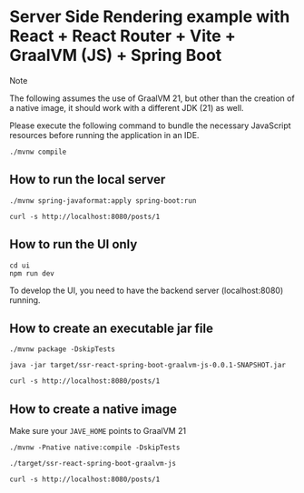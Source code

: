 # Server Side Rendering example with React + React Router + Vite + GraalVM (JS) + Spring Boot

> [!NOTE]
> The following assumes the use of GraalVM 21, but other than the creation of a native image, it should work with a different JDK (21) as well.

Please execute the following command to bundle the necessary JavaScript resources before running the application in an IDE.

```
./mvnw compile
```

## How to run the local server

```
./mvnw spring-javaformat:apply spring-boot:run
```

```
curl -s http://localhost:8080/posts/1
```

## How to run the UI only

```
cd ui
npm run dev
```

To develop the UI, you need to have the backend server (localhost:8080) running.

## How to create an executable jar file

```
./mvnw package -DskipTests
```

```
java -jar target/ssr-react-spring-boot-graalvm-js-0.0.1-SNAPSHOT.jar 
```

```
curl -s http://localhost:8080/posts/1
```

## How to create a native image

Make sure your `JAVE_HOME` points to GraalVM 21

```
./mvnw -Pnative native:compile -DskipTests
```

```
./target/ssr-react-spring-boot-graalvm-js
```

```
curl -s http://localhost:8080/posts/1
```
